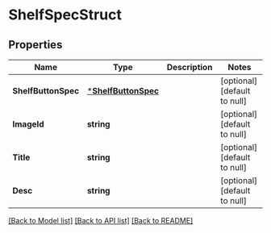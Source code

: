 # ShelfSpecStruct

## Properties
Name | Type | Description | Notes
------------ | ------------- | ------------- | -------------
**ShelfButtonSpec** | [***ShelfButtonSpec**](shelf_button_spec.md) |  | [optional] [default to null]
**ImageId** | **string** |  | [optional] [default to null]
**Title** | **string** |  | [optional] [default to null]
**Desc** | **string** |  | [optional] [default to null]

[[Back to Model list]](../README.md#documentation-for-models) [[Back to API list]](../README.md#documentation-for-api-endpoints) [[Back to README]](../README.md)


